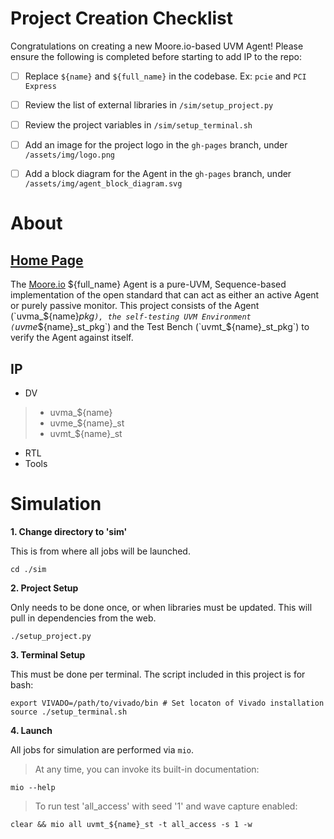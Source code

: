 # Project Creation Checklist
Congratulations on creating a new Moore.io-based UVM Agent!  Please ensure the following is completed before starting to add IP to the repo:
- [ ] Replace `${name}` and `${full_name}` in the codebase.  Ex: `pcie` and `PCI Express`
- [ ] Review the list of external libraries in `/sim/setup_project.py`
- [ ] Review the project variables in `/sim/setup_terminal.sh`
- [ ] Add an image for the project logo in the `gh-pages` branch, under `/assets/img/logo.png`
- [ ] Add a block diagram for the Agent in the `gh-pages` branch, under `/assets/img/agent_block_diagram.svg`


# About
## [Home Page](https://datum-technology-corporation.github.io/uvma_${name}/)
The [Moore.io](https://www.mooreio.com) ${full_name} Agent is a pure-UVM, Sequence-based implementation of the open standard that can act as either an active Agent or purely passive monitor.
This project consists of the Agent (`uvma_${name}_pkg`), the self-testing UVM Environment (`uvme_${name}_st_pkg`) and the Test Bench (`uvmt_${name}_st_pkg`) to verify the Agent against itself.

## IP
* DV
> * uvma_${name}
> * uvme_${name}_st
> * uvmt_${name}_st
* RTL
* Tools


# Simulation
**1. Change directory to 'sim'**

This is from where all jobs will be launched.
```
cd ./sim
```

**2. Project Setup**

Only needs to be done once, or when libraries must be updated. This will pull in dependencies from the web.
```
./setup_project.py
```

**3. Terminal Setup**

This must be done per terminal. The script included in this project is for bash:

```
export VIVADO=/path/to/vivado/bin # Set locaton of Vivado installation
source ./setup_terminal.sh
```

**4. Launch**

All jobs for simulation are performed via `mio`.

> At any time, you can invoke its built-in documentation:

```
mio --help
```

> To run test 'all_access' with seed '1' and wave capture enabled:

```
clear && mio all uvmt_${name}_st -t all_access -s 1 -w
```
